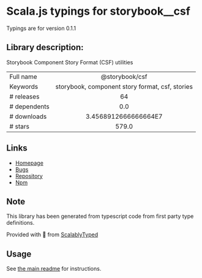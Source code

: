 
# Scala.js typings for storybook__csf

Typings are for version 0.1.1

## Library description:
Storybook Component Story Format (CSF) utilities

|                    |                 |
| ------------------ | :-------------: |
| Full name          | @storybook/csf |
| Keywords           | storybook, component story format, csf, stories |
| # releases         | 64 |
| # dependents       | 0.0 |
| # downloads        | 3.4568912666666664E7 |
| # stars            | 579.0 |

## Links
- [Homepage](https://github.com/storybookjs/csf)
- [Bugs](https://github.com/storybookjs/csf/issues)
- [Repository](https://github.com/storybookjs/csf)
- [Npm](https://www.npmjs.com/package/%40storybook%2Fcsf)
    


## Note
This library has been generated from typescript code from first party type definitions.

Provided with :purple_heart: from [ScalablyTyped](https://github.com/oyvindberg/ScalablyTyped)

## Usage
See [the main readme](../../readme.md) for instructions.


